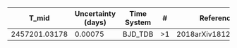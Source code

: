 |T_mid        |Uncertainty (days)|Time System|#  |Reference                             |
|-------------|------------------|-----------|---|--------------------------------------|
|2457201.03178|0.00075           |BJD_TDB    |>1 |2018arXiv181209264A                   |
